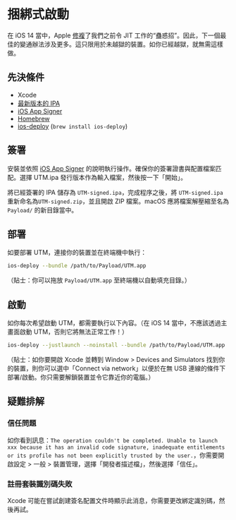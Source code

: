 # 捆綁式啟動

在 iOS 14 當中，Apple [修複][1]了我們之前令 JIT 工作的“蠱惑招”。因此，下一個最佳的變通辦法涉及更多。這只限用於未越獄的裝置。如你已經越獄，就無需這樣做。

## 先決條件

* Xcode
* [最新版本的 IPA][3]
* [iOS App Signer][4]
* [Homebrew][2]
* [ios-deploy][5] (`brew install ios-deploy`)

## 簽署

安裝並依照 [iOS App Signer][4] 的說明執行操作。確保你的簽署證書與配置檔案匹配。選擇 UTM.ipa 發行版本作為輸入檔案，然後按一下「開始」。

將已經簽署的 IPA 儲存為 `UTM-signed.ipa`，完成程序之後，將 `UTM-signed.ipa` 重新命名為`UTM-signed.zip`，並且開啟 ZIP 檔案。macOS 應將檔案解壓縮至名為 `Payload/` 的新目錄當中。

## 部署

如要部署 UTM，連接你的裝置並在終端機中執行：

```sh
ios-deploy --bundle /path/to/Payload/UTM.app
```

（貼士：你可以拖放 `Payload/UTM.app` 至終端機以自動填充目錄。）

## 啟動

如你每次希望啟動 UTM，都需要執行以下內容。（在 iOS 14 當中，不應該透過主畫面啟動 UTM，否則它將無法正常工作！）

```sh
ios-deploy --justlaunch --noinstall --bundle /path/to/Payload/UTM.app
```

（貼士：如你要開啟 Xcode 並轉到 Window > Devices and Simulators 找到你的裝置，則你可以選中「Connect via network」以便於在無 USB 連線的條件下部署/啟動。你只需要解鎖裝置並令它靠近你的電腦。）

## 疑難排解

### 信任問題

如你看到訊息：`The operation couldn't be completed. Unable to launch xxx because it has an invalid code signature, inadequate entitlements or its profile has not been explicitly trusted by the user.`，你需要開啟設定 > 一般 > 裝置管理，選擇「開發者描述檔」，然後選擇「信任」。

### 註冊套裝識別碼失敗

Xcode 可能在嘗試創建簽名配置文件時顯示此消息，你需要更改綁定識別碼，然後再試。

[1]: https://github.com/utmapp/UTM/issues/397
[2]: https://brew.sh
[3]: https://github.com/utmapp/UTM/releases
[4]: https://dantheman827.github.io/ios-app-signer/
[5]: https://github.com/ios-control/ios-deploy
